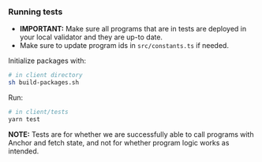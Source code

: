 ### Running tests

- **IMPORTANT:** Make sure all programs that are in tests are deployed in your local validator and they are up-to date.
- Make sure to update program ids in `src/constants.ts` if needed.

Initialize packages with:

```sh
# in client directory
sh build-packages.sh
```

Run:

```sh
# in client/tests
yarn test
```

**NOTE:** Tests are for whether we are successfully able to call programs with Anchor and fetch state, and not for whether program logic works as intended.
